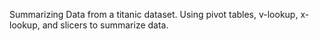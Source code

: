 Summarizing Data from a titanic dataset. Using pivot tables, v-lookup, x-lookup, and slicers to summarize data.
